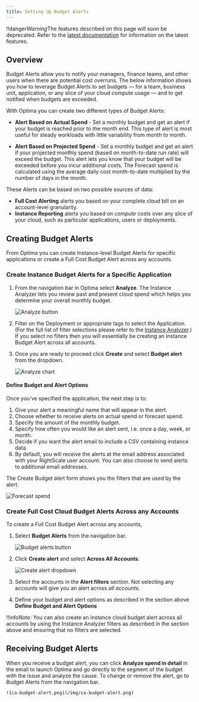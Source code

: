 ```yaml
---
title: Setting Up Budget Alerts
---
```


!!danger*Warning*The features described on this page will soon be deprecated. Refer to the [latest documentation](https://helpnet.flexerasoftware.com/Optima) for information on the latest features.

## Overview

Budget Alerts allow you to notify your managers, finance teams, and other users when there are potential cost overruns. The below information shows you how to leverage Budget Alerts to set budgets — for a team, business unit, application, or any slice of your cloud compute usage — and to get notified when budgets are exceeded.

With Optima you can create two different types of Budget Alerts:

* **Alert Based on Actual Spend** - Set a monthly budget and get an alert if your budget is reached prior to the month end. This type of alert is most useful for steady workloads with little variability from month to month.

* **Alert Based on Projected Spend** - Set a monthly budget and get an alert if your projected monthly spend (based on month-to-date run rate) will exceed the budget. This alert lets you know that your budget will be exceeded before you incur additional costs. The Forecast spend is calculated using the average daily cost month-to-date multiplied by the number of days in the month.

These Alerts can be based on two possible sources of data:

* **Full Cost Alerting** alerts you based on your complete cloud bill on an account-level granularity.
* **Instance Reporting** alerts you based on *compute* costs over any slice of your cloud, such as particular applications, users or deployments.

## Creating Budget Alerts

From Optima you can create Instance-level Budget Alerts for specific applications or create a Full Cost Budget Alert across any accounts.

### Create Instance Budget Alerts for a Specific Application

1. From the navigation bar in Optima select **Analyze**. The Instance Analyzer lets you review past and present cloud spend which helps you determine your overall monthly budget.

    ![Analyze button](/img/ca-analyze-button.png)

2. Filter on the Deployment or appropriate tags to select the Application. (For the full list of filter selections please refer to the [Instance Analyzer](/ca/ca_analyzing_costs.html).) If you select no filters then you will essentially be creating an Instance Budget Alert across all accounts.
3. Once you are ready to proceed click **Create** and select **Budget alert** from the dropdown.  

    ![Analyze chart](/img/ca-analyze-chart.png)

#### Define Budget and Alert Options

Once you’ve specified the application, the next step is to:

1. Give your alert a meaningful name that will appear in the alert.
2. Choose whether to receive alerts on actual spend or forecast spend.
3. Specify the amount of the monthly budget.
4. Specify how often you would like an alert sent, i.e. once a day, week, or month.
5. Decide if you want the alert email to include a CSV containing instance data.
6. By default, you will receive the alerts at the email address associated with your RightScale user account. You can also choose to send alerts to additional email addresses.

The Create Budget alert form shows you the filters that are used by the alert.

![Forecast spend](/img/ca-forecast-spend.png)

### Create Full Cost Cloud Budget Alerts Across any Accounts

To create a Full Cost Budget Alert across any accounts,

1. Select **Budget Alerts** from the navigation bar.

    ![Budget alerts button](/img/ca-budget-alerts-button.png)

2. Click **Create alert** and select **Across All Accounts**.

    ![Create alert dropdown](/img/ca-create-alert-dropdown.png)

3. Select the accounts in the **Alert filters** section. Not selecting any accounts will give you an alert across *all accounts*.

4. Define your budget and alert options as described in the section above **Define Budget and Alert Options**


!!info*Note:* You can also create an instance cloud budget alert across all accounts by using the Instance Analyzer filters as described in the section above and ensuring that no filters are selected.  

## Receiving Budget Alerts

When you receive a budget alert, you can click **Analyze spend in detail** in the email to launch Optima and go directly to the segment of the budget with the issue and analyze the cause. To change or remove the alert, go to Budget Alerts from the navigation bar.

    ![ca-budget-alert.png](/img/ca-budget-alert.png)
